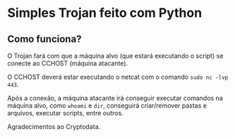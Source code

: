 # Simples Trojan feito com Python

## Como funciona?
O Trojan fará com que a máquina alvo (que estará executando o script) se conecte ao CCHOST (máquina atacante).

O CCHOST deverá estar executando o netcat com o comando `sudo nc -lvp 443`.

Após a conexão, a máquina atacante irá conseguir executar comandos na máquina alvo, como `whoami` e `dir`, conseguirá criar/remover pastas e arquivos, executar scripts, entre outros.

Agradecimentos ao Cryptodata.
